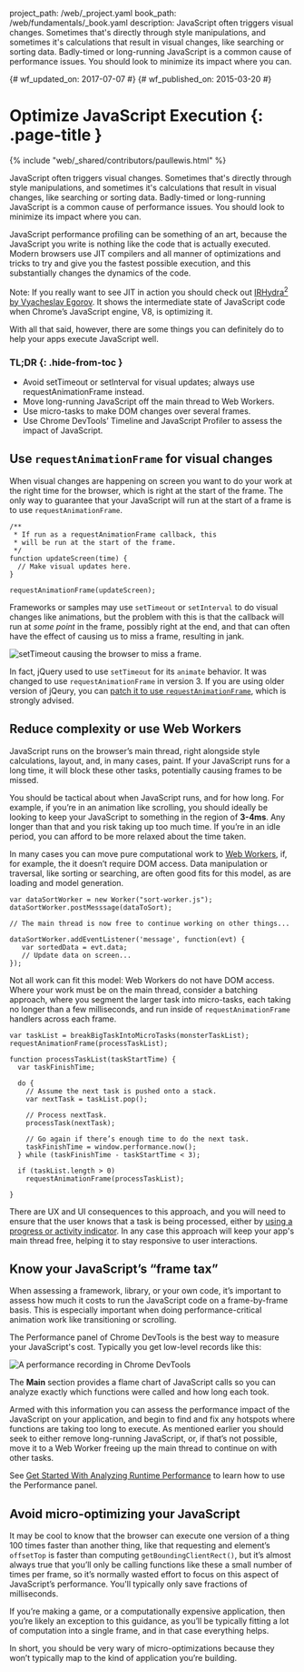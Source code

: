 project_path: /web/_project.yaml
book_path: /web/fundamentals/_book.yaml
description: JavaScript often triggers visual changes. Sometimes that's directly through style manipulations, and sometimes it's calculations that result in visual changes, like searching or sorting data. Badly-timed or long-running JavaScript is a common cause of performance issues. You should look to minimize its impact where you can.

{# wf_updated_on: 2017-07-07 #}
{# wf_published_on: 2015-03-20 #}

# Optimize JavaScript Execution {: .page-title }

{% include "web/_shared/contributors/paullewis.html" %}

JavaScript often triggers visual changes. Sometimes that's directly
through style manipulations, and sometimes it's calculations that
result in visual changes, like searching or sorting data. Badly-timed
or long-running JavaScript is a common cause of performance issues.
You should look to minimize its impact where you can.

JavaScript performance profiling can be something of an art, because the JavaScript you write is 
nothing like the code that is actually executed. Modern browsers use JIT compilers and all manner 
of optimizations and tricks to try and give you the fastest possible execution, and this 
substantially changes the dynamics of the code.

Note: If you really want to see JIT in action you should check out 
<a href='http://mrale.ph/irhydra/2/'>IRHydra<sup>2</sup> by Vyacheslav Egorov</a>. 
It shows the intermediate state of JavaScript code when Chrome’s JavaScript engine, V8, is 
optimizing it.

With all that said, however, there are some things you can definitely do to help your apps execute 
JavaScript well.

### TL;DR {: .hide-from-toc }

* Avoid setTimeout or setInterval for visual updates; always use requestAnimationFrame instead.
* Move long-running JavaScript off the main thread to Web Workers.
* Use micro-tasks to make DOM changes over several frames.
* Use Chrome DevTools’ Timeline and JavaScript Profiler to assess the impact of JavaScript.

## Use `requestAnimationFrame` for visual changes

When visual changes are happening on screen you want to do your work at the right time for the 
browser, which is right at the start of the frame. The only way to guarantee that your JavaScript 
will run at the start of a frame is to use `requestAnimationFrame`.


    /**
     * If run as a requestAnimationFrame callback, this
     * will be run at the start of the frame.
     */
    function updateScreen(time) {
      // Make visual updates here.
    }

    requestAnimationFrame(updateScreen);


Frameworks or samples may use `setTimeout` or `setInterval` to do visual changes like animations, 
but the problem with this is that the callback will run at _some point_ in the frame, possibly right
 at the end, and that can often have the effect of causing us to miss a frame, resulting in jank.

<img src="images/optimize-javascript-execution/settimeout.jpg" alt="setTimeout causing the browser to miss a frame.">

In fact, jQuery used to use `setTimeout` for its `animate` behavior. It was changed to use 
`requestAnimationFrame` in version 3.
If you are using older version of jQeury, you can 
[patch it to use `requestAnimationFrame`](https://github.com/gnarf/jquery-requestAnimationFrame), 
which is strongly advised.


## Reduce complexity or use Web Workers

JavaScript runs on the browser’s main thread, right alongside style calculations, layout, and, in 
many cases, paint. If your JavaScript runs for a long time, it will block these other tasks, 
potentially causing frames to be missed.

You should be tactical about when JavaScript runs, and for how long. For example, if you’re in an 
animation like scrolling, you should ideally be looking to keep your JavaScript to something in the 
region of **3-4ms**. Any longer than that and you risk taking up too much time. If you’re in an idle
 period, you can afford to be more relaxed about the time taken.

In many cases you can move pure computational work to 
[Web Workers](https://developer.mozilla.org/en-US/docs/Web/API/Web_Workers_API/basic_usage), 
if, for example, the it doesn’t require DOM access. Data manipulation or traversal, 
like sorting or searching, are often good fits for this model, as are loading and model generation.


    var dataSortWorker = new Worker("sort-worker.js");
    dataSortWorker.postMesssage(dataToSort);

    // The main thread is now free to continue working on other things...

    dataSortWorker.addEventListener('message', function(evt) {
       var sortedData = evt.data;
       // Update data on screen...
    });



Not all work can fit this model: Web Workers do not have DOM access. Where your work must be on the 
main thread, consider a batching approach, where you segment the larger task into micro-tasks, each 
taking no longer than a few milliseconds, and run inside of `requestAnimationFrame` handlers across 
each frame.


    var taskList = breakBigTaskIntoMicroTasks(monsterTaskList);
    requestAnimationFrame(processTaskList);

    function processTaskList(taskStartTime) {
      var taskFinishTime;

      do {
        // Assume the next task is pushed onto a stack.
        var nextTask = taskList.pop();

        // Process nextTask.
        processTask(nextTask);

        // Go again if there’s enough time to do the next task.
        taskFinishTime = window.performance.now();
      } while (taskFinishTime - taskStartTime < 3);

      if (taskList.length > 0)
        requestAnimationFrame(processTaskList);

    }


There are UX and UI consequences to this approach, and you will need to ensure that the user knows 
that a task is being processed, either by [using a progress or activity indicator](https://www.google.com/design/spec/components/progress-activity.html). 
In any case this approach will keep your app's main thread free, helping it to stay responsive to 
user interactions.

## Know your JavaScript’s “frame tax”

When assessing a framework, library, or your own code, it’s important to assess
how much it costs to run the JavaScript code on a frame-by-frame basis. This is
especially important when doing performance-critical animation work like
transitioning or scrolling.

The Performance panel of Chrome DevTools is the best way to measure your
JavaScript's cost. Typically you get low-level records like this:

<img src="images/optimize-javascript-execution/low-js-detail.png"
     alt="A performance recording in Chrome DevTools">

The **Main** section provides a flame chart of JavaScript calls so you
can analyze exactly which functions were called and how long each took.

Armed with this information you can assess the performance impact of the
JavaScript on your application, and begin to find and fix any hotspots where
functions are taking too long to execute. As mentioned earlier you should seek
to either remove long-running JavaScript, or, if that’s not possible, move it
to a Web Worker freeing up the main thread to continue on with other tasks.

See [Get Started With Analyzing Runtime Performance][GS] to learn how to use
the Performance panel.

[GS]: /web/tools/chrome-devtools/evaluate-performance/

## Avoid micro-optimizing your JavaScript

It may be cool to know that the browser can execute one version of a thing 100 times faster than 
another thing, like that requesting and element’s `offsetTop` is faster than computing 
`getBoundingClientRect()`, but it’s almost always true that you’ll only be calling functions like 
these a small number of times per frame, so it’s normally wasted effort to focus on this aspect of 
JavaScript’s performance. You'll typically only save fractions of milliseconds.

If you’re making a game, or a computationally expensive application, then you’re likely an exception
 to this guidance, as you’ll be typically fitting a lot of computation into a single frame, and in 
that case everything helps.

In short, you should be very wary of micro-optimizations because they won’t typically map to the 
kind of application you’re building.
